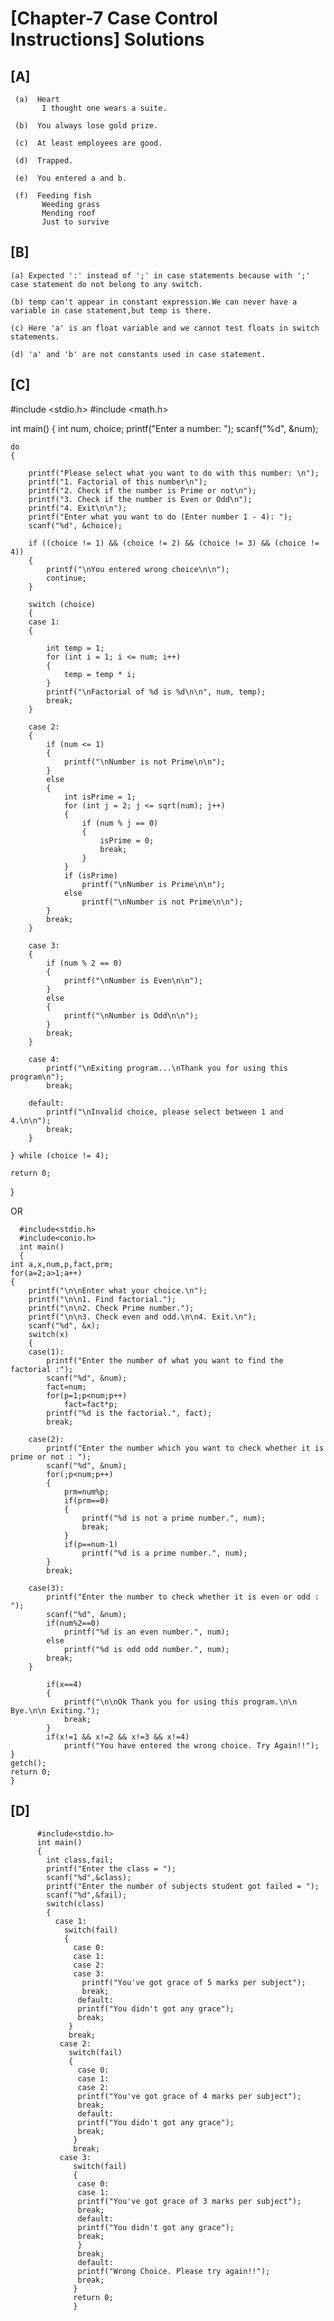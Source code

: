 # [Chapter-7 Case Control Instructions] Solutions

## [A]

     (a)  Heart
           I thought one wears a suite.
     
     (b)  You always lose gold prize.
     
     (c)  At least employees are good.
     
     (d)  Trapped.
     
     (e)  You entered a and b.
     
     (f)  Feeding fish
           Weeding grass
           Mending roof
           Just to survive
           
## [B]

    (a) Expected ':' instead of ';' in case statements because with ';' case statement do not belong to any switch.
     
    (b) temp can't appear in constant expression.We can never have a variable in case statement,but temp is there.
     
    (c) Here 'a' is an float variable and we cannot test floats in switch statements.
     
    (d) 'a' and 'b' are not constants used in case statement.
      
## [C]

#include <stdio.h>
#include <math.h>

int main()
{
    int num, choice;
    printf("Enter a number: ");
    scanf("%d", &num);

    do
    {

        printf("Please select what you want to do with this number: \n");
        printf("1. Factorial of this number\n");
        printf("2. Check if the number is Prime or not\n");
        printf("3. Check if the number is Even or Odd\n");
        printf("4. Exit\n\n");
        printf("Enter what you want to do (Enter number 1 - 4): ");
        scanf("%d", &choice);

        if ((choice != 1) && (choice != 2) && (choice != 3) && (choice != 4))
        {
            printf("\nYou entered wrong choice\n\n");
            continue;
        }

        switch (choice)
        {
        case 1:
        {

            int temp = 1;
            for (int i = 1; i <= num; i++)
            {
                temp = temp * i;
            }
            printf("\nFactorial of %d is %d\n\n", num, temp);
            break;
        }

        case 2:
        {
            if (num <= 1)
            {
                printf("\nNumber is not Prime\n\n");
            }
            else
            {
                int isPrime = 1;
                for (int j = 2; j <= sqrt(num); j++)
                {
                    if (num % j == 0)
                    {
                        isPrime = 0;
                        break;
                    }
                }
                if (isPrime)
                    printf("\nNumber is Prime\n\n");
                else
                    printf("\nNumber is not Prime\n\n");
            }
            break;
        }

        case 3:
        {
            if (num % 2 == 0)
            {
                printf("\nNumber is Even\n\n");
            }
            else
            {
                printf("\nNumber is Odd\n\n");
            }
            break;
        }

        case 4:
            printf("\nExiting program...\nThank you for using this program\n");
            break;

        default:
            printf("\nInvalid choice, please select between 1 and 4.\n\n");
            break;
        }

    } while (choice != 4);

    return 0;
}

         
   OR
   
      #include<stdio.h>
      #include<conio.h>
      int main()
      {
    int a,x,num,p,fact,prm;
    for(a=2;a>1;a++)
    {
        printf("\n\nEnter what your choice.\n");
        printf("\n\n1. Find factorial.");
        printf("\n\n2. Check Prime number.");
        printf("\n\n3. Check even and odd.\n\n4. Exit.\n");
        scanf("%d", &x);
        switch(x)
        {
        case(1):
            printf("Enter the number of what you want to find the factorial :");
            scanf("%d", &num);
            fact=num;
            for(p=1;p<num;p++)
                fact=fact*p;
            printf("%d is the factorial.", fact);
            break;
            
        case(2):
            printf("Enter the number which you want to check whether it is prime or not : ");
            scanf("%d", &num);
            for(;p<num;p++)
            {
                prm=num%p;
                if(prm==0)
                {
                    printf("%d is not a prime number.", num);
                    break;	
                }
                if(p==num-1)
                    printf("%d is a prime number.", num);
            }
            break;
            
        case(3):
            printf("Enter the number to check whether it is even or odd : ");
            scanf("%d", &num);
            if(num%2==0)
                printf("%d is an even number.", num);
            else
                printf("%d is odd odd number.", num);
            break;
    	}
            
            if(x==4)
            {
                printf("\n\nOk Thank you for using this program.\n\n Bye.\n\n Exiting.");
                break;
            }
            if(x!=1 && x!=2 && x!=3 && x!=4)
                printf("You have entered the wrong choice. Try Again!!");
    }
    getch();
    return 0;
    }

## [D]

          #include<stdio.h>
          int main()
          {
            int class,fail;
            printf("Enter the class = ");
            scanf("%d",&class);
            printf("Enter the number of subjects student got failed = ");
            scanf("%d",&fail);
            switch(class)
            {
              case 1:
                switch(fail)
                {
                  case 0:
                  case 1:
                  case 2:
                  case 3:
                    printf("You've got grace of 5 marks per subject");
                    break;
                   default:
                   printf("You didn't got any grace");
                   break;
                 }
                 break;
               case 2:
                 switch(fail)
                 {
                   case 0:
                   case 1:
                   case 2:
                   printf("You've got grace of 4 marks per subject");
                   break;
                   default:
                   printf("You didn't got any grace");
                   break;
                  }
                  break;
               case 3:
                  switch(fail)
                  {
                   case 0:
                   case 1:
                   printf("You've got grace of 3 marks per subject");
                   break;
                   default:
                   printf("You didn't got any grace");
                   break;
                   }
                   break;
                   default:
                   printf("Wrong Choice. Please try again!!");
                   break;
                  }  
                  return 0;
                  }


     
         
